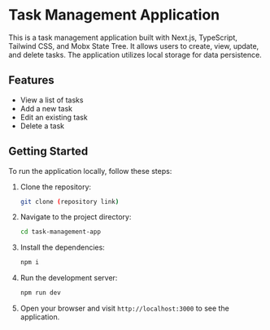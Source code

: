 # Task Management Application

This is a task management application built with Next.js, TypeScript, Tailwind CSS, and Mobx State Tree. 
It allows users to create, view, update, and delete tasks. The application utilizes local storage for data persistence.

## Features

- View a list of tasks
- Add a new task
- Edit an existing task
- Delete a task

## Getting Started

To run the application locally, follow these steps:

1. Clone the repository:

   ```bash
   git clone (repository link)
   ```

2. Navigate to the project directory:

   ```bash
   cd task-management-app
   ```

3. Install the dependencies:

   ```bash
   npm i
   ```

4. Run the development server:

   ```bash
   npm run dev
   ```

5. Open your browser and visit `http://localhost:3000` to see the application.



